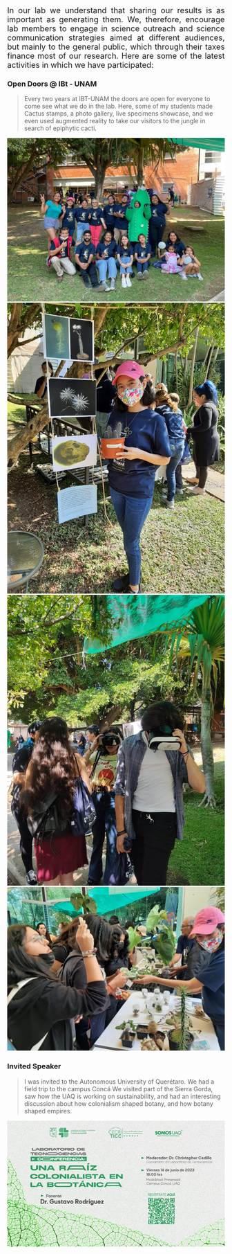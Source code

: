 <div style="text-align: justify"><p style="font-size: 18px">
In our lab we understand that sharing our results is as important as generating them. We, therefore, encourage lab members to engage in science outreach and science communication strategies aimed at different audiences, but mainly to the general public, which through their taxes finance most of our research. Here are some of the latest activities in which we have participated: </p></div>

### Open Doors @ IBt - UNAM
> Every two years at IBT-UNAM the doors are open for everyone to come see what we do in the lab.
> Here, some of my students made Cactus stamps, a photo gallery, live specimens showcase, and we
> even used augmented reality to take our visitors to the jungle in search of epiphytic cacti.

![Group](./images/opendoors.jpg)
![Gallery](./images/gallery.jpg)
![Extended Reality](./images/extreal.jpg)
![Live specimens](./images/livespec.jpg)

### Invited Speaker

> I was invited to the Autonomous University of Querétaro. We had a field trip to the campus Concá
> We visited part of the Sierra Gorda, saw how the UAQ is working on sustainability, and had an interesting
> discussion about how colonialism shaped botany, and how botany shaped empires.

![Cecritiq](./images/cecritiq.jpg)


